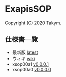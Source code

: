 # ExapisSOP
Copyright (C) 2020 Takym.

## 仕様書一覧
- 最新版 [latest](./latest/index.html)
- ウィキ [wiki](./wiki/Home.html)
- xsop00a1 [v0.0.0.1](./v0.0.0.1/index.html)
- xsop00a0 [v0.0.0.0](./v0.0.0.0/index.html)
